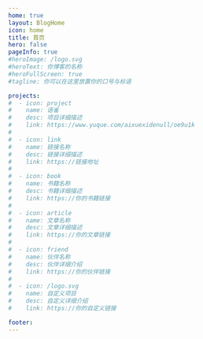 ```yaml
---
home: true
layout: BlogHome
icon: home
title: 首页
hero: false
pageInfo: true
#heroImage: /logo.svg
#heroText: 你博客的名称
#heroFullScreen: true
#tagline: 你可以在这里放置你的口号与标语

projects:
#  - icon: project
#    name: 语雀
#    desc: 项目详细描述
#    link: https://www.yuque.com/aixuexidenull/oe9u1k
#
#  - icon: link
#    name: 链接名称
#    desc: 链接详细描述
#    link: https://链接地址
#
#  - icon: book
#    name: 书籍名称
#    desc: 书籍详细描述
#    link: https://你的书籍链接
#
#  - icon: article
#    name: 文章名称
#    desc: 文章详细描述
#    link: https://你的文章链接
#
#  - icon: friend
#    name: 伙伴名称
#    desc: 伙伴详细介绍
#    link: https://你的伙伴链接
#
#  - icon: /logo.svg
#    name: 自定义项目
#    desc: 自定义详细介绍
#    link: https://你的自定义链接

footer: 
---
```


